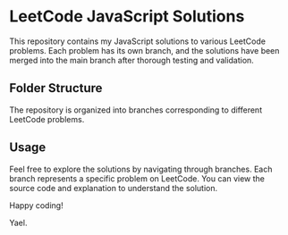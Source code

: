 # LeetCode JavaScript Solutions

This repository contains my JavaScript solutions to various LeetCode problems. Each problem has its own branch, and the solutions have been merged into the main branch after thorough testing and validation.

## Folder Structure

The repository is organized into branches corresponding to different LeetCode problems.


## Usage

Feel free to explore the solutions by navigating through branches. Each branch represents a specific problem on LeetCode. You can view the source code and explanation to understand the solution.



Happy coding!

Yael.
